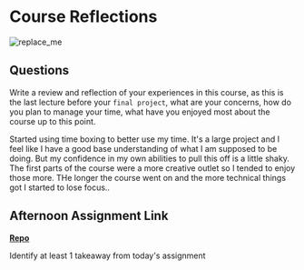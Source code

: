 # Course Reflections

![replace_me](https://codeworks.blob.core.windows.net/public/assets/img/illustrations/placeholder.svg)

## Questions

Write a review and reflection of your experiences in this course, as this is the last lecture before your `final project`, what are your concerns, how do you plan to manage your time, what have you enjoyed most about the course up to this point.

Started using time boxing to better use my time. It's a large project and I feel like I have  a good base understanding of what I am supposed to be doing. But my confidence in my own abilities to pull this off is a little shaky. The first parts of the course were a more creative outlet so I tended to enjoy those more. THe longer the course went on and the more technical things got I started to lose focus.. 

## Afternoon Assignment Link

**[Repo](https://github.com/deriklee451/AllSpice)**

Identify at least 1 takeaway from today's assignment

